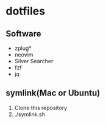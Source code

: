 # dotfiles

## Software
* zplug*
* neovim
* Silver Searcher
* fzf
* jq


## symlink(Mac or Ubuntu)
1. Clone this repository
1. ./symlink.sh
